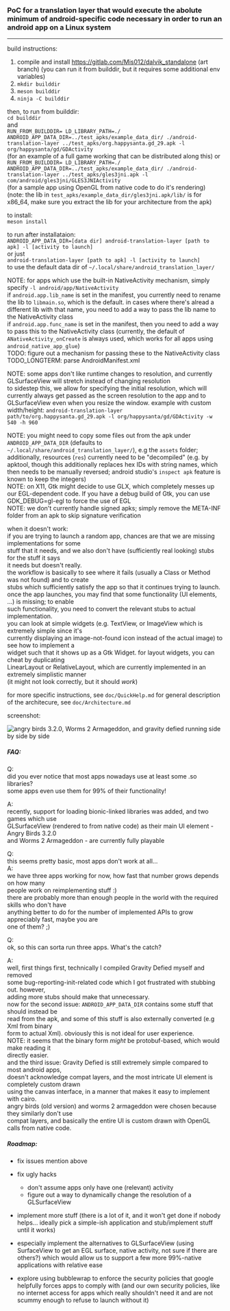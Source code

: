 ### PoC for a translation layer that would execute the abolute minimum of android-specific code necessary in order to run an android app on a Linux system

---

build instructions:  
1. compile and install https://gitlab.com/Mis012/dalvik_standalone (art branch) (you can run it from builddir, but it requires some additional env variables)
2. `mkdir builddir`
3. `meson builddir`
4. `ninja -C builddir`

then, to run from builddir:  
`cd builddir`  
and  
`RUN_FROM_BUILDDIR= LD_LIBRARY_PATH=./ ANDROID_APP_DATA_DIR=../test_apks/example_data_dir/ ./android-translation-layer ../test_apks/org.happysanta.gd_29.apk -l org/happysanta/gd/GDActivity`  
(for an example of a full game working that can be distributed along this)
or  
`RUN_FROM_BUILDDIR= LD_LIBRARY_PATH=./ ANDROID_APP_DATA_DIR=../test_apks/example_data_dir/ ./android-translation-layer ../test_apks/gles3jni.apk -l com/android/gles3jni/GLES3JNIActivity`  
(for a sample app using OpenGL from native code to do it's rendering) (note: the lib in `test_apks/example_data_dir/gles3jni.apk/lib/` is for x86_64, make sure you extract the lib for your architecture from the apk)  

to install:  
`meson install`  

to run after installataion:  
`ANDROID_APP_DATA_DIR=[data dir] android-translation-layer [path to apk] -l [activity to launch]`  
or just  
`android-translation-layer [path to apk] -l [activity to launch]`  
to use the default data dir of `~/.local/share/android_translation_layer/`

NOTE: for apps which use the built-in NativeActivity mechanism, simply specify `-l android/app/NativeActivity`  
if `android.app.lib_name` is set in the manifest, you currently need to rename the lib to `libmain.so`, which is the default. 
in cases where there's alread a different lib with that name, you need to add a way to pass the lib name to the NativeActivity class  
if `android.app.func_name` is set in the manifest, then you need to add a way to pass this to the NativeActivity class 
(currently, the default of `ANativeActivity_onCreate` is always used, which works for all apps using `android_native_app_glue`)  
TODO: figure out a mechanism for passing these to the NativeActivity class
TODO_LONGTERM: parse AndroidManifest.xml

NOTE: some apps don't like runtime changes to resolution, and currently GLSurfaceView will stretch instead of changing resolution  
to sidestep this, we allow for specifying the initial resolution, which will currently always get passed as the screen resolution to the app and to GLSurfaceView even when you resize the window.
example with custom width/height: `android-translation-layer path/to/org.happysanta.gd_29.apk -l org/happysanta/gd/GDActivity -w 540 -h 960`

NOTE: you might need to copy some files out from the apk under `ANDROID_APP_DATA_DIR` 
(defaults to `~/.local/share/android_translation_layer/`), e.g the `assets` folder;  
additionally, resources (`res`) currently need to be "decompiled" (e.g. by apktool, though this 
additionally replaces hex IDs with string names, which then needs to be manually reversed;
android studio's `inspect apk` feature is known to keep the integers)  
NOTE: on X11, Gtk might decide to use GLX, which completely messes up our EGL-dependent code.
If you have a debug build of Gtk, you can use GDK_DEBUG=gl-egl to force the use of EGL  
NOTE: we don't currently handle signed apks; simply remove the META-INF folder from an apk to skip signature verification

when it doesn't work:  
if you are trying to launch a random app, chances are that we are missing implementations for some  
stuff that it needs, and we also don't have (sufficiently real looking) stubs for the stuff it says  
it needs but doesn't really.  
the workflow is basically to see where it fails (usually a Class or Method was not found) and to create  
stubs which sufficiently satisfy the app so that it continues trying to launch.  
once the app launches, you may find that some functionality (UI elements, ...) is missing; to enable  
such functionality, you need to convert the relevant stubs to actual implementation.  
you can look at simple widgets (e.g. TextView, or ImageView which is extremely simple since it's  
currently displaying an image-not-found icon instead of the actual image) to see how to implement a  
widget such that it shows up as a Gtk Widget. for layout widgets, you can cheat by duplicating  
LinearLayout or RelativeLayout, which are currently implemented in an extremely simplistic manner  
(it might not look correctly, but it should *work*)

for more specific instructions, see `doc/QuickHelp.md`
for general description of the architecure, see `doc/Architecture.md`

screenshot:

![angry birds 3.2.0, Worms 2 Armageddon, and gravity defied running side by side by side](https://gitlab.com/Mis012/android-translation-layer_PoC/-/raw/master/screenshot_2.png)

##### FAQ:

Q:  
	did you ever notice that most apps nowadays use at least some .so libraries?  
	some apps even use them for 99% of their functionality!  

A:  
	recently, support for loading bionic-linked libraries was added, and two games which use  
	GLSurfaceView (rendered to from native code) as their main UI element - Angry Birds 3.2.0  
	and Worms 2 Armageddon - are currently fully playable

Q:  
	this seems pretty basic, most apps don't work at all...  
A:  
	we have three apps working for now, how fast that number grows depends on how many  
	people work on reimplementing stuff :)  
	there are probably more than enough people in the world with the required skills who don't have  
	anything better to do for the number of implemented APIs to grow appreciably fast, maybe you are  
	one of them? ;)

Q:  
	ok, so this can sorta run three apps. What's the catch?  

A:  
	well, first things first, technically I compiled Gravity Defied myself and removed  
	some bug-reporting-init-related code which I got frustrated with stubbing out. however,  
	adding more stubs should make that unnecessary.  
	now for the second issue: `ANDROID_APP_DATA_DIR` contains some stuff that should instead be  
	read from the apk, and some of this stuff is also externally converted (e.g Xml from binary  
	form to actual Xml). obviously this is not ideal for user experience.  
	NOTE: it seems that the binary form *might* be protobuf-based, which would make reading it  
	directly easier.  
	and the third issue: Gravity Defied is still extremely simple compared to most android apps,  
	doesn't acknowledge compat layers, and the most intricate UI element is completely custom drawn  
	using the canvas interface, in a manner that makes it easy to implement with cairo.  
	angry birds (old version) and worms 2 armageddon were chosen because they similarly don't use  
	compat layers, and basically the entire UI is custom drawn with OpenGL calls from native code.


##### Roadmap:

- fix issues mention above

- fix ugly hacks
	- don't assume apps only have one (relevant) activity
	- figure out a way to dynamically change the resolution of a GLSurfaceView

- implement more stuff (there is a lot of it, and it won't get done if nobody helps... ideally pick a simple-ish application and stub/implement stuff until it works)

- especially implement the alternatives to GLSurfaceView (using SurfaceView to get an EGL surface, native activity, not sure if there are others?) which would allow us to support a few more 99%-native applications with relative ease

- explore using bubblewrap to enforce the security policies that google helpfully forces apps to comply with (and our own security policies, like no internet access for apps which really shouldn't need it and are not scummy enough to refuse to launch without it)
